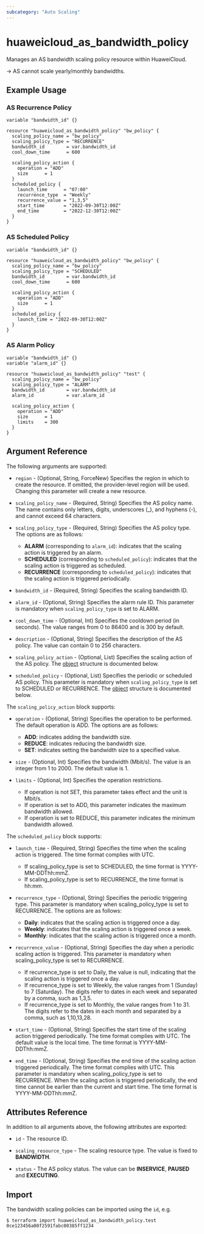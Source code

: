 ```yaml
---
subcategory: "Auto Scaling"
---
```


# huaweicloud_as_bandwidth_policy

Manages an AS bandwidth scaling policy resource within HuaweiCloud.

-> AS cannot scale yearly/monthly bandwidths.

## Example Usage

### AS Recurrence Policy

```hcl
variable "bandwidth_id" {}

resource "huaweicloud_as_bandwidth_policy" "bw_policy" {
  scaling_policy_name = "bw_policy"
  scaling_policy_type = "RECURRENCE"
  bandwidth_id        = var.bandwidth_id
  cool_down_time      = 600

  scaling_policy_action {
    operation = "ADD"
    size      = 1
  }
  scheduled_policy {
    launch_time      = "07:00"
    recurrence_type  = "Weekly"
    recurrence_value = "1,3,5"
    start_time       = "2022-09-30T12:00Z"
    end_time         = "2022-12-30T12:00Z"
  }
}
```

### AS Scheduled Policy

```hcl
variable "bandwidth_id" {}

resource "huaweicloud_as_bandwidth_policy" "bw_policy" {
  scaling_policy_name = "bw_policy"
  scaling_policy_type = "SCHEDULED"
  bandwidth_id        = var.bandwidth_id
  cool_down_time      = 600

  scaling_policy_action {
    operation = "ADD"
    size      = 1
  }
  scheduled_policy {
    launch_time = "2022-09-30T12:00Z"
  }
}
```

### AS Alarm Policy

```hcl
variable "bandwidth_id" {}
variable "alarm_id" {}

resource "huaweicloud_as_bandwidth_policy" "test" {
  scaling_policy_name = "bw_policy"
  scaling_policy_type = "ALARM"
  bandwidth_id        = var.bandwidth_id
  alarm_id            = var.alarm_id

  scaling_policy_action {
    operation = "ADD"
    size      = 1
    limits    = 300
  }
}
```

## Argument Reference

The following arguments are supported:

* `region` - (Optional, String, ForceNew) Specifies the region in which to create the resource.
  If omitted, the provider-level region will be used. Changing this parameter will create a new resource.

* `scaling_policy_name` - (Required, String) Specifies the AS policy name.
  The name contains only letters, digits, underscores (_), and hyphens (-), and cannot exceed 64 characters.

* `scaling_policy_type` - (Required, String) Specifies the AS policy type. The options are as follows:
  - **ALARM** (corresponding to `alarm_id`): indicates that the scaling action is triggered by an alarm.
  - **SCHEDULED** (corresponding to `scheduled_policy`): indicates that the scaling action is triggered as scheduled.
  - **RECURRENCE** (corresponding to `scheduled_policy`): indicates that the scaling action is triggered periodically.

* `bandwidth_id` - (Required, String) Specifies the scaling bandwidth ID.

* `alarm_id` - (Optional, String) Specifies the alarm rule ID.
  This parameter is mandatory when `scaling_policy_type` is set to ALARM.

* `cool_down_time` - (Optional, Int) Specifies the cooldown period (in seconds).
  The value ranges from 0 to 86400 and is 300 by default.

* `description` - (Optional, String) Specifies the description of the AS policy.
  The value can contain 0 to 256 characters.

* `scaling_policy_action` - (Optional, List) Specifies the scaling action of the AS policy.
  The [object](#ASBandWidthPolicy_ScalingPolicyAction) structure is documented below.

* `scheduled_policy` - (Optional, List) Specifies the periodic or scheduled AS policy.
  This parameter is mandatory when `scaling_policy_type` is set to SCHEDULED or RECURRENCE.
  The [object](#ASBandWidthPolicy_ScheduledPolicy) structure is documented below.

<a name="ASBandWidthPolicy_ScalingPolicyAction"></a>
The `scaling_policy_action` block supports:

* `operation` - (Optional, String) Specifies the operation to be performed. The default operation is ADD.
  The options are as follows:
  - **ADD**: indicates adding the bandwidth size.
  - **REDUCE**: indicates reducing the bandwidth size.
  - **SET**: indicates setting the bandwidth size to a specified value.

* `size` - (Optional, Int) Specifies the bandwidth (Mbit/s).
  The value is an integer from 1 to 2000. The default value is 1.

* `limits` - (Optional, Int) Specifies the operation restrictions.
  - If operation is not SET, this parameter takes effect and the unit is Mbit/s.
  - If operation is set to ADD, this parameter indicates the maximum bandwidth allowed.
  - If operation is set to REDUCE, this parameter indicates the minimum bandwidth allowed.

<a name="ASBandWidthPolicy_ScheduledPolicy"></a>
The `scheduled_policy` block supports:

* `launch_time` - (Required, String) Specifies the time when the scaling action is triggered.
  The time format complies with UTC.
  - If scaling_policy_type is set to SCHEDULED, the time format is YYYY-MM-DDThh:mmZ.
  - If scaling_policy_type is set to RECURRENCE, the time format is hh:mm.

* `recurrence_type` - (Optional, String) Specifies the periodic triggering type.
  This parameter is mandatory when scaling_policy_type is set to RECURRENCE. The options are as follows:
  - **Daily**: indicates that the scaling action is triggered once a day.
  - **Weekly**: indicates that the scaling action is triggered once a week.
  - **Monthly**: indicates that the scaling action is triggered once a month.

* `recurrence_value` - (Optional, String) Specifies the day when a periodic scaling action is triggered.
  This parameter is mandatory when scaling_policy_type is set to RECURRENCE.
  - If recurrence_type is set to Daily, the value is null, indicating that the scaling action is triggered once a day.
  - If recurrence_type is set to Weekly, the value ranges from 1 (Sunday) to 7 (Saturday).
    The digits refer to dates in each week and separated by a comma, such as 1,3,5.
  - If recurrence_type is set to Monthly, the value ranges from 1 to 31.
    The digits refer to the dates in each month and separated by a comma, such as 1,10,13,28.

* `start_time` - (Optional, String) Specifies the start time of the scaling action triggered periodically.
  The time format complies with UTC. The default value is the local time.
  The time format is YYYY-MM-DDThh:mmZ.

* `end_time` - (Optional, String) Specifies the end time of the scaling action triggered periodically.
  The time format complies with UTC. This parameter is mandatory when scaling_policy_type is set to RECURRENCE.
  When the scaling action is triggered periodically, the end time cannot be earlier than the current and start time.
  The time format is YYYY-MM-DDThh:mmZ.

## Attributes Reference

In addition to all arguments above, the following attributes are exported:

* `id` - The resource ID.

* `scaling_resource_type` - The scaling resource type. The value is fixed to **BANDWIDTH**.

* `status` - The AS policy status. The value can be **INSERVICE**, **PAUSED** and **EXECUTING**.

## Import

The bandwidth scaling policies can be imported using the `id`, e.g.

```
$ terraform import huaweicloud_as_bandwidth_policy.test 0ce123456a00f2591fabc00385ff1234
```
